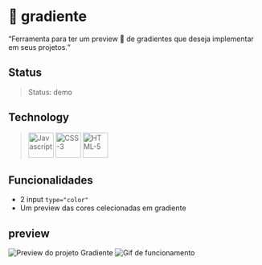 # 🦄 gradiente
<q>Ferramenta para ter um preview 👀 de gradientes que deseja implementar em seus projetos.</q> 
## Status
> Status: demo

## Technology
> <img src="https://22fde275-a0f7-493a-9331-c31456c551ee.id.repl.co/img/icons8-javascript.svg" title="Javascript" style="width: 50px;" >
> <img src="https://22fde275-a0f7-493a-9331-c31456c551ee.id.repl.co/img/icons8-css3.svg" title="CSS-3" style="width: 50px;" >
> <img src="https://22fde275-a0f7-493a-9331-c31456c551ee.id.repl.co/img/icons8-html-5.svg" title="HTML-5" style="width: 50px;" >

## Funcionalidades

* 2 input <code>type="color"</code>
* Um preview das cores celecionadas em gradiente

## preview
 <img src="https://s3.us-west-2.amazonaws.com/secure.notion-static.com/86421978-3148-4d49-a742-737ab3c08aad/Untitled.png?X-Amz-Algorithm=AWS4-HMAC-SHA256&X-Amz-Content-Sha256=UNSIGNED-PAYLOAD&X-Amz-Credential=AKIAT73L2G45EIPT3X45%2F20220710%2Fus-west-2%2Fs3%2Faws4_request&X-Amz-Date=20220710T213224Z&X-Amz-Expires=86400&X-Amz-Signature=061ec100221970e587789e5eff8f772eb4b63e9b7620324115ce2211b2f9e3ee&X-Amz-SignedHeaders=host&response-content-disposition=filename%20%3D%22Untitled.png%22&x-id=GetObject" title="Preview do projeto Gradiente">
 <img src="https://s3.us-west-2.amazonaws.com/secure.notion-static.com/547936ee-70af-4f01-a86e-ebf21b477c16/Gradiente.gif?X-Amz-Algorithm=AWS4-HMAC-SHA256&X-Amz-Content-Sha256=UNSIGNED-PAYLOAD&X-Amz-Credential=AKIAT73L2G45EIPT3X45%2F20220710%2Fus-west-2%2Fs3%2Faws4_request&X-Amz-Date=20220710T215028Z&X-Amz-Expires=86400&X-Amz-Signature=7434e7ee64ed8968c8f6107e2245b3d100d459a622a55bdcd2e293380869a3fc&X-Amz-SignedHeaders=host&response-content-disposition=filename%20%3D%22Gradiente.gif%22&x-id=GetObject" title="Gif de funcionamento">
